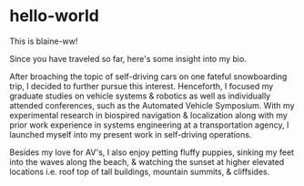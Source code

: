 # hello-world
This is blaine-ww!

Since you have traveled so far, here's some insight into my bio.

After broaching the topic of self-driving cars on one fateful snowboarding trip, I decided to further pursue this interest. Henceforth, I focused my graduate studies on vehicle systems & robotics as well as individually attended conferences, such as the Automated Vehicle Symposium. With my experimental research in biospired navigation & localization along with my prior work experience in systems engineering at a transportation agency, I launched myself into my present work in self-driving operations. 

Besides my love for AV's, I also enjoy petting fluffy puppies, sinking my feet into the waves along the beach, & watching the sunset at higher elevated locations i.e. roof top of tall buildings, mountain summits, & cliffsides. 
